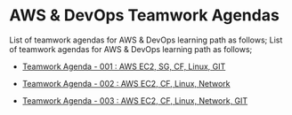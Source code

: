 # AWS & DevOps Teamwork Agendas

List of teamwork agendas for AWS & DevOps learning path as follows;
List of teamwork agendas for AWS & DevOps learning path as follows;

- [Teamwork Agenda - 001 : AWS EC2, SG, CF, Linux, GIT](./eu-tw-001-student.pdf)

- [Teamwork Agenda - 002 : AWS EC2, CF, Linux, Network](./eu-tw-002-student.pdf)

- [Teamwork Agenda - 003 : AWS EC2, CF, Linux, Network, GIT](./eu-tw-003-student.pdf)